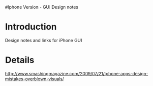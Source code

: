#Iphone Version - GUI Design notes

# Introduction #

Design notes and links for iPhone GUI

# Details #

http://www.smashingmagazine.com/2009/07/21/iphone-apps-design-mistakes-overblown-visuals/